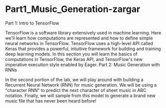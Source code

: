 # Part1_Music_Generation-zargar
Part 1: Intro to TensorFlow

TensorFlow is a software library extensively used in machine learning. Here we'll learn how computations are represented and how to define simple neural networks in TensorFlow. TensorFlow uses a high-level API called Keras that provides a powerful, intuitive framework for building and training deep learning models. In this section you will learn the basics of computations in TensorFlow, the Keras API, and TensorFlow's new imperative execution style enabled by Eager.
Part 2: Music Generation with RNNs

In the second portion of the lab, we will play around with building a Recurrent Neural Network (RNN) for music generation. We will be using a "character RNN" to predict the next character of sheet music in ABC notation. Finally, we will sample from this model to generate a brand new music file that has never been heard before!
